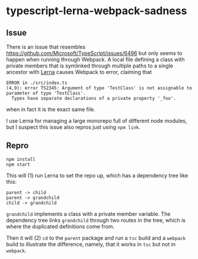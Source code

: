 # typescript-lerna-webpack-sadness

## Issue

There is an issue that resembles https://github.com/Microsoft/TypeScript/issues/6496 but only seems to happen when running through Webpack. A local file defining a class with private members that is symlinked through multiple paths to a single ancestor with [Lerna](https://github.com/lerna/lerna) causes Webpack to error, claiming that

```
ERROR in ./src/index.ts
(4,9): error TS2345: Argument of type 'TestClass' is not assignable to parameter of type 'TestClass'.
  Types have separate declarations of a private property '_foo'.
```

when in fact it is the exact same file.

I use Lerna for managing a large monorepo full of different node modules, but I suspect this issue also repros just using `npm link`.

## Repro

```
npm install
npm start
```

This will (1) run Lerna to set the repo up, which has a dependency tree like this:

```
parent -> child
parent -> grandchild
child -> grandchild
```

`grandchild` implements a class with a private member variable. The dependency tree links `grandchild` through two routes in the tree, which is where the duplicated definitions come from.

Then it will (2) `cd` to the `parent` package and run a `tsc` build and a `webpack` build to illustrate the difference, namely, that it works in `tsc` but not in `webpack`.
